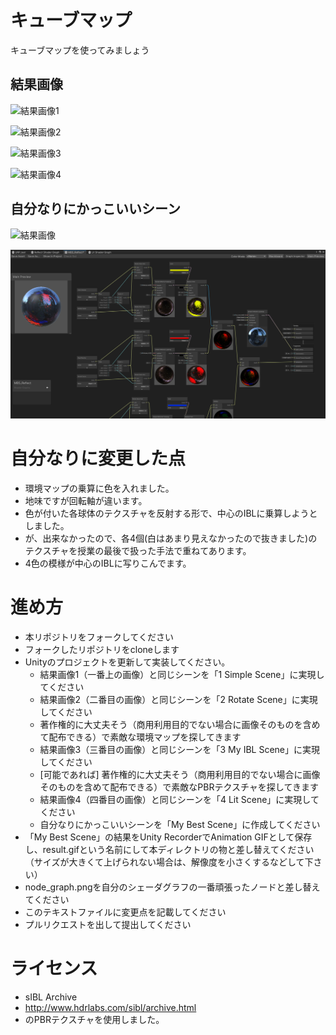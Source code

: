 # キューブマップ
キューブマップを使ってみましょう

## 結果画像
![結果画像1](result1.jpg)

![結果画像2](result2.gif)

![結果画像3](result3.gif)

![結果画像4](result4.gif)

## 自分なりにかっこいいシーン
![結果画像](result.gif)

![シェーダグラフ](node_graph.png)

# 自分なりに変更した点
- 環境マップの乗算に色を入れました。
- 地味ですが回転軸が違います。
- 色が付いた各球体のテクスチャを反射する形で、中心のIBLに乗算しようとしました。
- が、出来なかったので、各4個(白はあまり見えなかったので抜きました)のテクスチャを授業の最後で扱った手法で重ねてあります。
- 4色の模様が中心のIBLに写りこんでます。


# 進め方

- 本リポジトリをフォークしてください
- フォークしたリポジトリをcloneします
- Unityのプロジェクトを更新して実装してください。
  - 結果画像1（一番上の画像）と同じシーンを「1 Simple Scene」に実現してください
  - 結果画像2（二番目の画像）と同じシーンを「2 Rotate Scene」に実現してください
  - 著作権的に大丈夫そう（商用利用目的でない場合に画像そのものを含めて配布できる）で素敵な環境マップを探してきます
  - 結果画像3（三番目の画像）と同じシーンを「3 My IBL Scene」に実現してください
  - [可能であれば] 著作権的に大丈夫そう（商用利用目的でない場合に画像そのものを含めて配布できる）で素敵なPBRテクスチャを探してきます
  - 結果画像4（四番目の画像）と同じシーンを「4 Lit Scene」に実現してください
  - 自分なりにかっこいいシーンを「My Best Scene」に作成してください
- 「My Best Scene」の結果をUnity RecorderでAnimation GIFとして保存し、result.gifという名前にして本ディレクトリの物と差し替えてください（サイズが大きくて上げられない場合は、解像度を小さくするなどして下さい）
- node_graph.pngを自分のシェーダグラフの一番頑張ったノードと差し替えてください
- このテキストファイルに変更点を記載してください
- プルリクエストを出して提出してください

# ライセンス
- sIBL Archive
- http://www.hdrlabs.com/sibl/archive.html
- のPBRテクスチャを使用しました。
